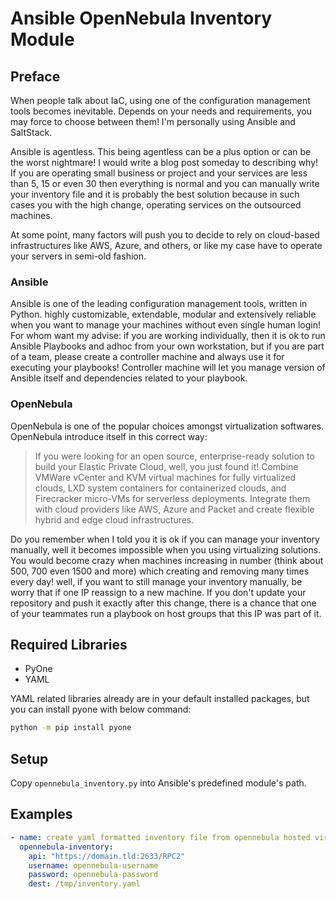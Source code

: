 # Ansible OpenNebula Inventory Module

## Preface
When people talk about IaC, using one of the configuration management tools becomes inevitable. 
Depends on your needs and requirements, you may force to choose between them! 
I'm personally using Ansible and SaltStack.

Ansible is agentless. This being agentless can be a plus option or can be the worst nightmare! 
I would write a blog post someday to describing why!
If you are operating small business or project and your services are less than 5, 15 or even 30 
then everything is normal and you can manually write your inventory file and it is probably the best 
solution because in such cases you with the high change, operating services on the outsourced 
machines.

At some point, many factors will push you to decide to rely on cloud-based 
infrastructures like AWS, Azure, and others, or like my case have to operate your servers in semi-old fashion.

### Ansible
Ansible is one of the leading configuration management tools, written in Python. highly customizable, extendable,
modular and extensively reliable when you want to manage your machines without even single human login!
For whom want my advise: if you are working individually, then it is ok to run Ansible Playbooks and adhoc
from your own workstation, but if you are part of a team, please create a controller machine and always use it
for executing your playbooks! Controller machine will let you manage version of Ansible itself and dependencies
related to your playbook.

### OpenNebula
OpenNebula is one of the popular choices amongst virtualization softwares. OpenNebula
introduce itself in this correct way:

> If you were looking for an open source, enterprise-ready solution to build your Elastic Private Cloud, 
> well, you just found it! Combine VMWare vCenter and KVM virtual machines for fully virtualized clouds, 
> LXD system containers for containerized clouds, and Firecracker micro-VMs for serverless deployments. 
> Integrate them with cloud providers like AWS, Azure and Packet and create flexible hybrid and edge cloud 
> infrastructures.

Do you remember when I told you it is ok if you can manage your inventory manually, 
well it becomes impossible when you using virtualizing solutions. You would
become crazy when machines increasing in number (think about 500, 700 even 1500 and more)
which creating and removing many times every day! well, if you want to still manage your inventory manually, 
be worry that if one IP reassign to a new machine.
If you don't update your repository and push it exactly after this change, there is a chance that one of your
teammates run a playbook on host groups that this IP was part of it.

## Required Libraries
* PyOne
* YAML

YAML related libraries already are in your default installed packages, but you can install pyone with below command:
```bash
python -m pip install pyone
```

## Setup
Copy `opennebula_inventory.py` into Ansible's predefined module's path.

## Examples
```yaml
- name: create yaml formatted inventory file from opennebula hosted virtual machines
  opennebula-inventory:
    api: "https://domain.tld:2633/RPC2"
    username: opennebula-username
    password: opennebula-password
    dest: /tmp/inventory.yaml
```
